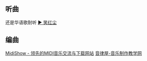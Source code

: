 ## 听曲
还是华语歌耐听
[▶ 笑红尘](https://music.163.com/#/playlist?id=737535139)
## 编曲
[MidiShow - 领先的MIDI音乐交流与下载网站](https://www.midishow.com/)
[音律屋-音乐制作教学网](http://yinlvwu.com/)
